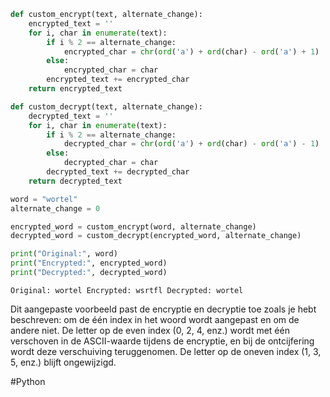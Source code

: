 ````python
def custom_encrypt(text, alternate_change):
    encrypted_text = ''
    for i, char in enumerate(text):
        if i % 2 == alternate_change:
            encrypted_char = chr(ord('a') + ord(char) - ord('a') + 1)
        else:
            encrypted_char = char
        encrypted_text += encrypted_char
    return encrypted_text

def custom_decrypt(text, alternate_change):
    decrypted_text = ''
    for i, char in enumerate(text):
        if i % 2 == alternate_change:
            decrypted_char = chr(ord('a') + ord(char) - ord('a') - 1)
        else:
            decrypted_char = char
        decrypted_text += decrypted_char
    return decrypted_text

word = "wortel"
alternate_change = 0

encrypted_word = custom_encrypt(word, alternate_change)
decrypted_word = custom_decrypt(encrypted_word, alternate_change)

print("Original:", word)
print("Encrypted:", encrypted_word)
print("Decrypted:", decrypted_word)

`````

`Original: wortel Encrypted: wsrtfl Decrypted: wortel`

Dit aangepaste voorbeeld past de encryptie en decryptie toe zoals je hebt beschreven: om de één index in het woord wordt aangepast en om de andere niet. De letter op de even index (0, 2, 4, enz.) wordt met één verschoven in de ASCII-waarde tijdens de encryptie, en bij de ontcijfering wordt deze verschuiving teruggenomen. De letter op de oneven index (1, 3, 5, enz.) blijft ongewijzigd.

#Python